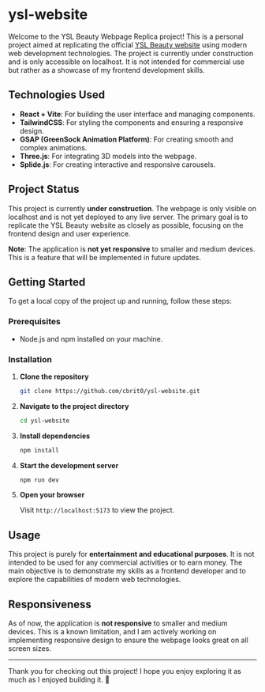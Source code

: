 # ysl-website

Welcome to the YSL Beauty Webpage Replica project! This is a personal project aimed at replicating the official [YSL Beauty website](https://www.yslbeauty.com/) using modern web development technologies. The project is currently under construction and is only accessible on localhost. It is not intended for commercial use but rather as a showcase of my frontend development skills.

## Technologies Used

- **React + Vite**: For building the user interface and managing components.
- **TailwindCSS**: For styling the components and ensuring a responsive design.
- **GSAP (GreenSock Animation Platform)**: For creating smooth and complex animations.
- **Three.js**: For integrating 3D models into the webpage.
- **Splide.js**: For creating interactive and responsive carousels.

## Project Status

This project is currently **under construction**. The webpage is only visible on localhost and is not yet deployed to any live server. The primary goal is to replicate the YSL Beauty website as closely as possible, focusing on the frontend design and user experience.

**Note**: The application is **not yet responsive** to smaller and medium devices. This is a feature that will be implemented in future updates.

## Getting Started

To get a local copy of the project up and running, follow these steps:

### Prerequisites

- Node.js and npm installed on your machine.

### Installation

1. **Clone the repository**

   ```bash
   git clone https://github.com/cbrit0/ysl-website.git
   ```

2. **Navigate to the project directory**

   ```bash
   cd ysl-website
   ```

3. **Install dependencies**

   ```bash
   npm install
   ```

4. **Start the development server**

   ```bash
   npm run dev
   ```

5. **Open your browser**

   Visit `http://localhost:5173` to view the project.

## Usage

This project is purely for **entertainment and educational purposes**. It is not intended to be used for any commercial activities or to earn money. The main objective is to demonstrate my skills as a frontend developer and to explore the capabilities of modern web technologies.

## Responsiveness

As of now, the application is **not responsive** to smaller and medium devices. This is a known limitation, and I am actively working on implementing responsive design to ensure the webpage looks great on all screen sizes.

---

Thank you for checking out this project! I hope you enjoy exploring it as much as I enjoyed building it. 🚀